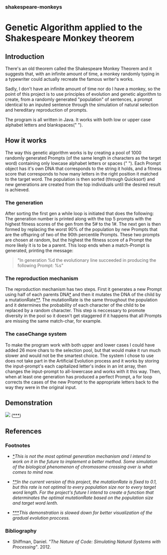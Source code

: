 ### shakespeare-monkeys
# Genetic Algorithm applied to the Shakespeare Monkey theorem
## Introduction
There's an old theorem called the Shakespeare Monkey Theorem and it suggests that, with an infinite amount of time, a monkey randomly typing in a typewriter could actually recreate the famous writer's works. 

Sadly, I don't have an infinite amount of time nor do I have a monkey, so the point of this project is to use principles of evolution and genetic algorithm to create, from a randomly generated "population" of sentences, a prompt identical to an inputed sentence through the simulation of natural selection and hereditary reproduction of prompts.

The program is all written in Java. It works with both low or upper case alphabet letters and blankspaces(" ").
## How it works

The way this genetic algorithm works is by creating a pool of 1000 randomly generated Prompts (of the same length in characters as the target word) containing only lowcase alphabet letters or spaces (" "). Each Prompt object has it's own DNA that corresponds to the string it holds, and a fitness score that corresponds to how many letters in the right position it matched to the target word. The population is then sorted (through Quicksort) and new generations are created from the top individuals until the desired result is achieved.

### The generation 
After sorting the first gen a while loop is initiated that does the following: The generation number is printed along with the top 5 prompts with the highest fitness scores of the gen from the 5# to the 1#. The next gen is then formed by replacing the worst 90% of the population by new Prompts that are the offspring of two of the 90th percentile Prompts. These two prompts are chosen at random, but the highest the fitness score of a Prompt the more likely it is to be a parent. This loop ends when a match-Prompt is generated, printing the message: 
>"In generation %d the evolutionary line succeeded in producing the following Prompt: %s"

### The reproduction mechanism
The reproduction mechanism has two steps. First it generates a new Prompt using half of each parents DNA[*](https://github.com/HeitorCoimbra/shakespeare-monkeys/blob/master/README.md#footnotes) and then it mutates the DNA of the child by a mutationRate[**](https://github.com/HeitorCoimbra/shakespeare-monkeys/blob/master/README.md#footnotes). The mutationRate is the same throughout the population and it determines the probability of each character of the child to be replaced by a random character. This step is neccessary to promote diversity in the pool so it doesn't get staggered if it happens that all Prompts are missing the same match-char, for example.

### The caseChange system
To make the program work with both upper and lower cases I could have added 26 more chars to the selection pool, but that would make it run much slower and would not be the smartest choice. The system I chose to use does not take part in the Artificial Evolution process and it works by storing the input-prompt's each capitalized letter's index in an int array, then changes the input-prompt to all-lowercase and works with it this way. Then, when at least one generation has produced a perfect Prompt, a for loop corrects the cases of the new Prompt to the appropriate letters back to the way they were in the original input.

## Demonstration 
![](https://i.imgur.com/LEfgWga.gif)
([***](https://github.com/HeitorCoimbra/shakespeare-monkeys/blob/master/README.md#footnotes))

## References
### Footnotes
* [*](https://github.com/HeitorCoimbra/shakespeare-monkeys/blob/master/README.md#the-reproduction-mechanism)_This is not the most optimal generation mechanism and I intend to work on it in the future to implement a better method. Some simulation of the biological phenomenon of chromosome crossing over is what comes to mind now._

* [**](https://github.com/HeitorCoimbra/shakespeare-monkeys/blob/master/README.md#the-reproduction-mechanism)_In the current version of this project, the mutationRate is fixed to 0.1, but this rate is not optimal to every population size nor to every target word length. For the project's future I intend to create a function that determinates the optimal mutationRate based on the population size and target word lenth._

* [***](https://github.com/HeitorCoimbra/shakespeare-monkeys/blob/master/README.md#demonstration)_This demonstration is slowed down for better visualization of the gradual evolution proccess._

### Bibliography

- Shiffman, Daniel. _"The Nature of Code: Simulating Natural Systems with Processing"_. 2012.
